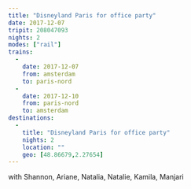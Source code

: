 ```yaml
---
title: "Disneyland Paris for office party"
date: 2017-12-07
tripit: 208047093
nights: 2
modes: ["rail"]
trains:
  -
    date: 2017-12-07
    from: amsterdam
    to: paris-nord
  -
    date: 2017-12-10
    from: paris-nord
    to: amsterdam
destinations:
  -
    title: "Disneyland Paris for office party"
    nights: 2
    location: ""
    geo: [48.86679,2.27654]
---
```


with Shannon, Ariane, Natalia, Natalie, Kamila, Manjari
